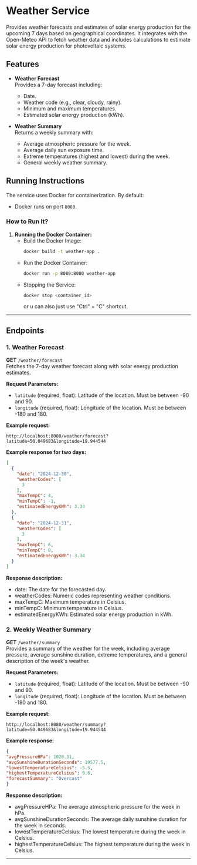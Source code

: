 # Weather Service

Provides weather forecasts and estimates of solar energy production for the upcoming 7 days based on geographical
coordinates. It integrates with the Open-Meteo API to fetch weather data and includes calculations to estimate solar
energy production for photovoltaic systems.

## Features

- **Weather Forecast**  
  Provides a 7-day forecast including:
    - Date.
    - Weather code (e.g., clear, cloudy, rainy).
    - Minimum and maximum temperatures.
    - Estimated solar energy production (kWh).

- **Weather Summary**  
  Returns a weekly summary with:
    - Average atmospheric pressure for the week.
    - Average daily sun exposure time.
    - Extreme temperatures (highest and lowest) during the week.
    - General weekly weather summary.

## Running Instructions

The service uses Docker for containerization. By default:

- Docker runs on port `8080`.

### How to Run It?

1. **Running the Docker Container:**
    - Build the Docker Image:
      ```bash
      docker build -t weather-app .
      ```
    - Run the Docker Container:
      ```bash
      docker run -p 8080:8080 weather-app
      ```
    - Stopping the Service:
      ```bash
      docker stop <container_id>
      ```
      or u can also just use "Ctrl" + "C" shortcut.

---

## Endpoints

### 1. **Weather Forecast**

**GET** `/weather/forecast`  
Fetches the 7-day weather forecast along with solar energy production estimates.

**Request Parameters:**

- `latitude` (required, float): Latitude of the location. Must be between -90 and 90.
- `longitude` (required, float): Longitude of the location. Must be between -180 and 180.

**Example request:**

```
http://localhost:8080/weather/forecast?latitude=50.049683&longitude=19.944544
```

**Example response for two days:**

```json
[
  {
    "date": "2024-12-30",
    "weatherCodes": [
      3
    ],
    "maxTempC": 4,
    "minTempC": -1,
    "estimatedEnergyKWh": 3.34
  },
  {
    "date": "2024-12-31",
    "weatherCodes": [
      3
    ],
    "maxTempC": 6,
    "minTempC": 0,
    "estimatedEnergyKWh": 3.34
  }
]
```

**Response description:**

- date: The date for the forecasted day.
- weatherCodes: Numeric codes representing weather conditions.
- maxTempC: Maximum temperature in Celsius.
- minTempC: Minimum temperature in Celsius.
- estimatedEnergyKWh: Estimated solar energy production in kWh.

### 2. **Weekly Weather Summary**

**GET** `/weather/summary`  
Provides a summary of the weather for the week, including average pressure, average sunshine duration, extreme
temperatures, and a general description of the week's weather.

**Request Parameters:**

- `latitude` (required, float): Latitude of the location. Must be between -90 and 90.
- `longitude` (required, float): Longitude of the location. Must be between -180 and 180.

**Example request:**

```
http://localhost:8080/weather/summary?latitude=50.049683&longitude=19.944544
```

**Example response:**

  ```json
  {
  "avgPressureHPa": 1020.31,
  "avgSunshineDurationSeconds": 19577.5,
  "lowestTemperatureCelsius": -5.5,
  "highestTemperatureCelsius": 9.6,
  "forecastSummary": "Overcast"
}
  ```

**Response description:**

- avgPressureHPa: The average atmospheric pressure for the week in hPa.
- avgSunshineDurationSeconds: The average daily sunshine duration for the week in seconds.
- lowestTemperatureCelsius: The lowest temperature during the week in Celsius.
- highestTemperatureCelsius: The highest temperature during the week in Celsius.

---
